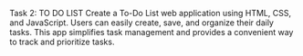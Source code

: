 
Task 2:
TO DO LIST
Create a To-Do List web application using
HTML, CSS, and JavaScript. Users can easily
create, save, and organize their daily tasks.
This app simplifies task management and
provides a convenient way to track and
prioritize tasks.
